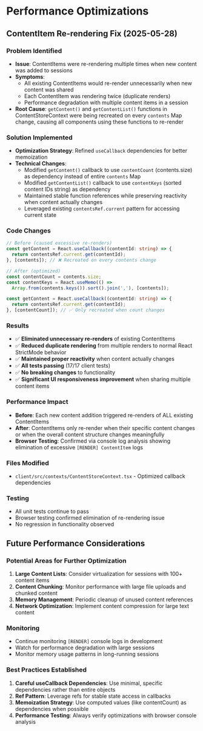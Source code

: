 # Performance Optimizations

## ContentItem Re-rendering Fix (2025-05-28)

### Problem Identified
- **Issue**: ContentItems were re-rendering multiple times when new content was added to sessions
- **Symptoms**: 
  - All existing ContentItems would re-render unnecessarily when new content was shared
  - Each ContentItem was rendering twice (duplicate renders)
  - Performance degradation with multiple content items in a session
- **Root Cause**: `getContent()` and `getContentList()` functions in ContentStoreContext were being recreated on every `contents` Map change, causing all components using these functions to re-render

### Solution Implemented
- **Optimization Strategy**: Refined `useCallback` dependencies for better memoization
- **Technical Changes**:
  - Modified `getContent()` callback to use `contentCount` (contents.size) as dependency instead of entire `contents` Map
  - Modified `getContentList()` callback to use `contentKeys` (sorted content IDs string) as dependency
  - Maintained stable function references while preserving reactivity when content actually changes
  - Leveraged existing `contentsRef.current` pattern for accessing current state

### Code Changes
```typescript
// Before (caused excessive re-renders)
const getContent = React.useCallback((contentId: string) => {
  return contentsRef.current.get(contentId);
}, [contents]); // ❌ Recreated on every contents change

// After (optimized)
const contentCount = contents.size;
const contentKeys = React.useMemo(() => 
  Array.from(contents.keys()).sort().join(','), [contents]);

const getContent = React.useCallback((contentId: string) => {
  return contentsRef.current.get(contentId);
}, [contentCount]); // ✅ Only recreated when count changes
```

### Results
- ✅ **Eliminated unnecessary re-renders** of existing ContentItems
- ✅ **Reduced duplicate rendering** from multiple renders to normal React StrictMode behavior
- ✅ **Maintained proper reactivity** when content actually changes
- ✅ **All tests passing** (17/17 client tests)
- ✅ **No breaking changes** to functionality
- ✅ **Significant UI responsiveness improvement** when sharing multiple content items

### Performance Impact
- **Before**: Each new content addition triggered re-renders of ALL existing ContentItems
- **After**: ContentItems only re-render when their specific content changes or when the overall content structure changes meaningfully
- **Browser Testing**: Confirmed via console log analysis showing elimination of excessive `[RENDER] ContentItem` logs

### Files Modified
- `client/src/contexts/ContentStoreContext.tsx` - Optimized callback dependencies

### Testing
- All unit tests continue to pass
- Browser testing confirmed elimination of re-rendering issue
- No regression in functionality observed

## Future Performance Considerations

### Potential Areas for Further Optimization
1. **Large Content Lists**: Consider virtualization for sessions with 100+ content items
2. **Content Chunking**: Monitor performance with large file uploads and chunked content
3. **Memory Management**: Periodic cleanup of unused content references
4. **Network Optimization**: Implement content compression for large text content

### Monitoring
- Continue monitoring `[RENDER]` console logs in development
- Watch for performance degradation with large sessions
- Monitor memory usage patterns in long-running sessions

### Best Practices Established
1. **Careful useCallback Dependencies**: Use minimal, specific dependencies rather than entire objects
2. **Ref Pattern**: Leverage refs for stable state access in callbacks
3. **Memoization Strategy**: Use computed values (like contentCount) as dependencies when possible
4. **Performance Testing**: Always verify optimizations with browser console analysis